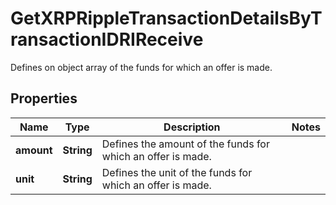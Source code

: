 

# GetXRPRippleTransactionDetailsByTransactionIDRIReceive

Defines on object array of the funds for which an offer is made.

## Properties

| Name | Type | Description | Notes |
|------------ | ------------- | ------------- | -------------|
|**amount** | **String** | Defines the amount of the funds for which an offer is made. |  |
|**unit** | **String** | Defines the unit of the funds for which an offer is made. |  |



